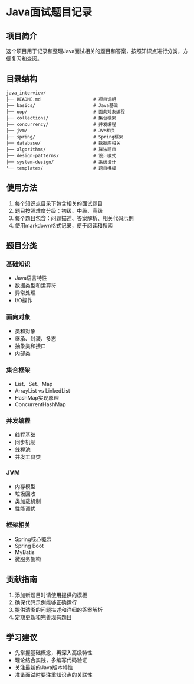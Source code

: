# Java面试题目记录

## 项目简介
这个项目用于记录和整理Java面试相关的题目和答案，按照知识点进行分类，方便复习和查阅。

## 目录结构
```
java_interview/
├── README.md                    # 项目说明
├── basics/                      # Java基础
├── oop/                         # 面向对象编程
├── collections/                 # 集合框架
├── concurrency/                 # 并发编程
├── jvm/                         # JVM相关
├── spring/                      # Spring框架
├── database/                    # 数据库相关
├── algorithms/                  # 算法题目
├── design-patterns/             # 设计模式
├── system-design/               # 系统设计
└── templates/                   # 题目模板
```

## 使用方法
1. 每个知识点目录下包含相关的面试题目
2. 题目按照难度分级：初级、中级、高级
3. 每个题目包含：问题描述、答案解析、相关代码示例
4. 使用markdown格式记录，便于阅读和搜索

## 题目分类

### 基础知识
- Java语言特性
- 数据类型和运算符
- 异常处理
- I/O操作

### 面向对象
- 类和对象
- 继承、封装、多态
- 抽象类和接口
- 内部类

### 集合框架
- List、Set、Map
- ArrayList vs LinkedList
- HashMap实现原理
- ConcurrentHashMap

### 并发编程
- 线程基础
- 同步机制
- 线程池
- 并发工具类

### JVM
- 内存模型
- 垃圾回收
- 类加载机制
- 性能调优

### 框架相关
- Spring核心概念
- Spring Boot
- MyBatis
- 微服务架构

## 贡献指南
1. 添加新题目时请使用提供的模板
2. 确保代码示例能够正确运行
3. 提供清晰的问题描述和详细的答案解析
4. 定期更新和完善现有题目

## 学习建议
- 先掌握基础概念，再深入高级特性
- 理论结合实践，多编写代码验证
- 关注最新的Java版本特性
- 准备面试时要注重知识点的关联性